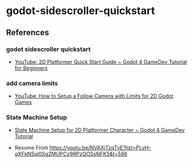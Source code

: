# godot-sidescroller-quickstart

## References

### godot sidescroller quickstart

- [YouTube: 2D Platformer Quick Start Guide ~ Godot 4 GameDev Tutorial for Beginners
](https://youtu.be/43c-Sm5GMbc?list=PLyH-qXFkNSxl0Sg2MUPCz9RPzQOSsNFK5)

### add camera limits

- [YouTube: How to Setup a Follow Camera with Limits for 2D Godot Games
](https://youtu.be/rQ6ijsXz3Vo)

### State Machine Setup

- [State Machine Setup for 2D Platformer Character ~ Godot 4 GameDev Tutorial](https://youtu.be/fuGiJdMrCAk)

- Resume From <https://youtu.be/NVAXjTzqTyE?list=PLyH-qXFkNSxl0Sg2MUPCz9RPzQOSsNFK5&t=586>
